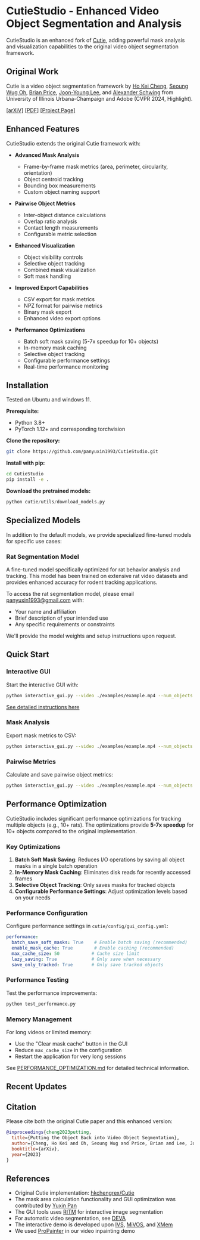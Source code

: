 # CutieStudio - Enhanced Video Object Segmentation and Analysis

CutieStudio is an enhanced fork of [Cutie](https://hkchengrex.github.io/Cutie), adding powerful mask analysis and visualization capabilities to the original video object segmentation framework.

## Original Work
Cutie is a video object segmentation framework by [Ho Kei Cheng](https://hkchengrex.github.io/), [Seoung Wug Oh](https://sites.google.com/view/seoungwugoh/), [Brian Price](https://www.brianpricephd.com/), [Joon-Young Lee](https://joonyoung-cv.github.io/), and [Alexander Schwing](https://www.alexander-schwing.de/) from University of Illinois Urbana-Champaign and Adobe (CVPR 2024, Highlight).

[[arXiV]](https://arxiv.org/abs/2310.12982) [[PDF]](https://arxiv.org/pdf/2310.12982.pdf) [[Project Page]](https://hkchengrex.github.io/Cutie/)

## Enhanced Features

CutieStudio extends the original Cutie framework with:

- **Advanced Mask Analysis**
  - Frame-by-frame mask metrics (area, perimeter, circularity, orientation)
  - Object centroid tracking
  - Bounding box measurements
  - Custom object naming support

- **Pairwise Object Metrics**
  - Inter-object distance calculations
  - Overlap ratio analysis
  - Contact length measurements
  - Configurable metric selection

- **Enhanced Visualization**
  - Object visibility controls
  - Selective object tracking
  - Combined mask visualization
  - Soft mask handling

- **Improved Export Capabilities**
  - CSV export for mask metrics
  - NPZ format for pairwise metrics
  - Binary mask export
  - Enhanced video export options

- **Performance Optimizations**
  - Batch soft mask saving (5-7x speedup for 10+ objects)
  - In-memory mask caching
  - Selective object tracking
  - Configurable performance settings
  - Real-time performance monitoring

## Installation

Tested on Ubuntu and windows 11.

**Prerequisite:**
- Python 3.8+
- PyTorch 1.12+ and corresponding torchvision

**Clone the repository:**
```bash
git clone https://github.com/panyuxin1993/CutieStudio.git
```

**Install with pip:**
```bash
cd CutieStudio
pip install -e .
```

**Download the pretrained models:**
```python
python cutie/utils/download_models.py
```

## Specialized Models

In addition to the default models, we provide specialized fine-tuned models for specific use cases:

### Rat Segmentation Model
A fine-tuned model specifically optimized for rat behavior analysis and tracking. This model has been trained on extensive rat video datasets and provides enhanced accuracy for rodent tracking applications.

To access the rat segmentation model, please email panyuxin1993@gmail.com with:
- Your name and affiliation
- Brief description of your intended use
- Any specific requirements or constraints

We'll provide the model weights and setup instructions upon request.

## Quick Start

### Interactive GUI

Start the interactive GUI with:
```bash
python interactive_gui.py --video ./examples/example.mp4 --num_objects 2 --name_objects head left_hand
```

[See detailed instructions here](docs/INTERACTIVE.md)

### Mask Analysis

Export mask metrics to CSV:
```bash
python interactive_gui.py --video ./examples/example.mp4 --num_objects 2 --name_objects head left_hand --export_metrics
```

### Pairwise Metrics

Calculate and save pairwise object metrics:
```bash
python interactive_gui.py --video ./examples/example.mp4 --num_objects 2 --name_objects head left_hand --export_pairwise
```

## Performance Optimization

CutieStudio includes significant performance optimizations for tracking multiple objects (e.g., 10+ rats). The optimizations provide **5-7x speedup** for 10+ objects compared to the original implementation.

### Key Optimizations

1. **Batch Soft Mask Saving**: Reduces I/O operations by saving all object masks in a single batch operation
2. **In-Memory Mask Caching**: Eliminates disk reads for recently accessed frames
3. **Selective Object Tracking**: Only saves masks for tracked objects
4. **Configurable Performance Settings**: Adjust optimization levels based on your needs

### Performance Configuration

Configure performance settings in `cutie/config/gui_config.yaml`:

```yaml
performance:
  batch_save_soft_masks: True    # Enable batch saving (recommended)
  enable_mask_cache: True        # Enable caching (recommended)
  max_cache_size: 50            # Cache size limit
  lazy_saving: True             # Only save when necessary
  save_only_tracked: True       # Only save tracked objects
```

### Performance Testing

Test the performance improvements:

```bash
python test_performance.py
```

### Memory Management

For long videos or limited memory:
- Use the "Clear mask cache" button in the GUI
- Reduce `max_cache_size` in the configuration
- Restart the application for very long sessions

See [PERFORMANCE_OPTIMIZATION.md](PERFORMANCE_OPTIMIZATION.md) for detailed technical information.

## Recent Updates


## Citation

Please cite both the original Cutie paper and this enhanced version:

```bibtex
@inproceedings{cheng2023putting,
  title={Putting the Object Back into Video Object Segmentation},
  author={Cheng, Ho Kei and Oh, Seoung Wug and Price, Brian and Lee, Joon-Young and Schwing, Alexander},
  booktitle={arXiv},
  year={2023}
}
```

## References

- Original Cutie implementation: [hkchengrex/Cutie](https://github.com/hkchengrex/Cutie)
- The mask area calculation functionality and GUI optimization was contributed by [Yuxin Pan](https://github.com/panyuxin1993)
- The GUI tools uses [RITM](https://github.com/SamsungLabs/ritm_interactive_segmentation) for interactive image segmentation
- For automatic video segmentation, see [DEVA](https://github.com/hkchengrex/Tracking-Anything-with-DEVA)
- The interactive demo is developed upon [IVS](https://github.com/seoungwugoh/ivs-demo), [MiVOS](https://github.com/hkchengrex/MiVOS), and [XMem](https://github.com/hkchengrex/XMem)
- We used [ProPainter](https://github.com/sczhou/ProPainter) in our video inpainting demo
